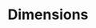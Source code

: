 ---
bigquery: https://console.cloud.google.com/bigquery?p=covid-19-dimensions-ai&page=table&d=data&t=publications
contributors: Digital Science, https://www.digital-science.com/
cost: Free for personal, non-commercial use.
description: Dimensions contains more than 100 million publications, ranging from
  articles published in scholarly journals, books and book chapters, to preprints
  and conference proceedings. All publications are contextualized with linked data
  sets, funding, publications, patents, clinical trials, and policy documents. You
  can also view associated categories, funders, institutions, and researcher profiles.
documentation: https://docs.dimensions.ai/bigquery/index.html
last_edit: 04/09/2022, 23:25:33
location: https://www.dimensions.ai/products/free/
maintained_by: Digital Science, https://www.digital-science.com/
schema_fields:
- open_access_categories
- end_year
- funder_org_state_codes
- funding_details
- relationships
- abstract
- patent_ids
- original_assignee_countries
- assignee_countries
- research_org_city_names
- funding_jpy
- funding_currency
- date_online
- citation_string
- aliases
- year
- funder_org_cities
- original_assignee
- cpc
- ipcr
- date_normal
- associated_publication_arxiv_id
- linkout
- family_count
- publication_date
- links
- labels
- book_title
- funding_cny
- doi
- family_id
- mesh_headings
- supporting_grant_ids
- funder_org_acronyms
- interventions
- conditions
- name
- category_sdg
- grant_number
- subtitles
- organisation_details
- category_for
- journal_lists
- associated_publication_pmid
- date_modified
- research_org_country_names
- original_abstract
- acknowledgements
- types
- associated_publication_doi
- category_icrp_ct
- acronyms
- filing_status
- citations
- assignee_orgs
- metrics
- wikipedia_url
- altmetrics
- current_assignee_countries
- start_date
- funder_org
- parent_id
- publication_ids
- research_org_state_names
- date_print
- citations_count
- categories
- pmcid
- kind
- concepts
- funding_gbp
- jurisdiction
- registry
- funding_eur
- phase
- proceedings_title
- language
- funding_aud
- title
- book_series_title
- researcher_ids
- established
- date_imported_gbq
- funder_org_countries
- current_assignee_orgs
- funder_orgs
- category_bra
- arxiv_id
- editors
- research_org_cities
- funding_usd
- start_year
- pages
- created_date
- original_assignee_orgs
- priority_date
- filing_year
- research_org_countries
- repository_name
- clinical_trial_ids
- status
- family_members_ids
- repository_url
- description
- license
- journal
- funding_amount
- funding_cad
- date
- brief_title
- inventor_names
- legal_events
- type
- application_number
- issue
- reference_ids
- research_orgs
- associated_grant_ids
- date_inserted
- eisbn
- external_ids
- embargo_date
- priority_year
- gender
- address
- granted_date
- volume
- funder_countries
- category_rcdc
- original_title
- conference
- email_address
- source_id
- expiration_year
- foa_number
- current_assignee
- open_access_categories_v2
- associated_publication_id
- active_years
- resulting_publication_doi
- category_hrcs_rac
- repository_id
- category_uoa
- research_org_state_codes
- filing_date
- legal_status
- publication_year
- acronym
- category_icrp_cso
- mesh_terms
- end_date
- category_hrcs_hc
- granted_year
- authors
- funding_nzd
- pmid
- funding_chf
- publisher
- category_hra
- resulting_publication_ids
- investigators
- cited_by_ids
- expiration_date
- isbn
- id
shortname: dimensions
tags:
- scholarly literature
- patents
- funding
- clinical trials
- academic profiles
terms_of_use: 'Use of both the Dimensions COVID-19 dataset and full Dimensions dataset
  are subject to the Dimensions Terms of use: https://www.dimensions.ai/policies-terms-legal '
title: Dimensions
uuid: dcff88bd-fe6b-4fdb-8159-809bf9d7bc1c
---